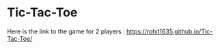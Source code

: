 # Tic-Tac-Toe

Here is the link to the game for 2 players : https://rohit1635.github.io/Tic-Tac-Toe/
